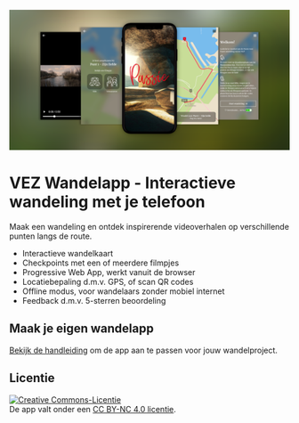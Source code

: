 ![VEZ Wandelapp](/docs/banner.png)

# VEZ Wandelapp - Interactieve wandeling met je telefoon
Maak een wandeling en ontdek inspirerende videoverhalen op verschillende punten langs de route.

- Interactieve wandelkaart
- Checkpoints met een of meerdere filmpjes
- Progressive Web App, werkt vanuit de browser
- Locatiebepaling d.m.v. GPS, of scan QR codes
- Offline modus, voor wandelaars zonder mobiel internet
- Feedback d.m.v. 5-sterren beoordeling

## Maak je eigen wandelapp
[Bekijk de handleiding](/docs/app-aanpassen.md) om de app aan te passen voor jouw wandelproject.

## Licentie
<a rel="license" href="https://creativecommons.org/licenses/by-nc/4.0/deed.nl"><img alt="Creative Commons-Licentie" style="border-width:0" src="https://licensebuttons.net/l/by-nc/4.0/88x31.png" /></a><br />De app valt onder een <a rel="license" href="https://creativecommons.org/licenses/by-nc/4.0/deed.nl">CC BY-NC 4.0 licentie</a>.
